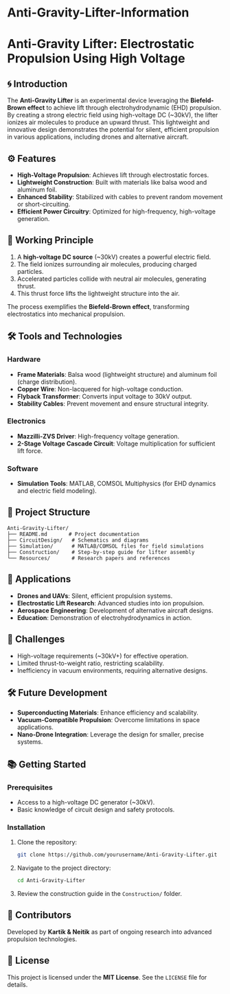 # Anti-Gravity-Lifter-Information
 


# Anti-Gravity Lifter: Electrostatic Propulsion Using High Voltage

## 🌀 Introduction

The **Anti-Gravity Lifter** is an experimental device leveraging the **Biefeld-Brown effect** to achieve lift through electrohydrodynamic (EHD) propulsion. By creating a strong electric field using high-voltage DC (~30kV), the lifter ionizes air molecules to produce an upward thrust. This lightweight and innovative design demonstrates the potential for silent, efficient propulsion in various applications, including drones and alternative aircraft.


## ⚙️ Features

- **High-Voltage Propulsion**: Achieves lift through electrostatic forces.
- **Lightweight Construction**: Built with materials like balsa wood and aluminum foil.
- **Enhanced Stability**: Stabilized with cables to prevent random movement or short-circuiting.
- **Efficient Power Circuitry**: Optimized for high-frequency, high-voltage generation.



## 🧩 Working Principle

1. A **high-voltage DC source** (~30kV) creates a powerful electric field.
2. The field ionizes surrounding air molecules, producing charged particles.
3. Accelerated particles collide with neutral air molecules, generating thrust.
4. This thrust force lifts the lightweight structure into the air.

The process exemplifies the **Biefeld-Brown effect**, transforming electrostatics into mechanical propulsion.



## 🛠️ Tools and Technologies

### Hardware
- **Frame Materials**: Balsa wood (lightweight structure) and aluminum foil (charge distribution).
- **Copper Wire**: Non-lacquered for high-voltage conduction.
- **Flyback Transformer**: Converts input voltage to 30kV output.
- **Stability Cables**: Prevent movement and ensure structural integrity.

### Electronics
- **Mazzilli-ZVS Driver**: High-frequency voltage generation.
- **2-Stage Voltage Cascade Circuit**: Voltage multiplication for sufficient lift force.

### Software
- **Simulation Tools**: MATLAB, COMSOL Multiphysics (for EHD dynamics and electric field modeling).


## 📂 Project Structure

```
Anti-Gravity-Lifter/
├── README.md       # Project documentation
├── CircuitDesign/   # Schematics and diagrams
├── Simulation/      # MATLAB/COMSOL files for field simulations
├── Construction/    # Step-by-step guide for lifter assembly
└── Resources/       # Research papers and references
```



## 🚀 Applications

- **Drones and UAVs**: Silent, efficient propulsion systems.
- **Electrostatic Lift Research**: Advanced studies into ion propulsion.
- **Aerospace Engineering**: Development of alternative aircraft designs.
- **Education**: Demonstration of electrohydrodynamics in action.

 
## 🔧 Challenges

- High-voltage requirements (~30kV+) for effective operation.
- Limited thrust-to-weight ratio, restricting scalability.
- Inefficiency in vacuum environments, requiring alternative designs.



## 🛠️ Future Development

- **Superconducting Materials**: Enhance efficiency and scalability.
- **Vacuum-Compatible Propulsion**: Overcome limitations in space applications.
- **Nano-Drone Integration**: Leverage the design for smaller, precise systems.


## 📚 Getting Started

### Prerequisites
- Access to a high-voltage DC generator (~30kV).
- Basic knowledge of circuit design and safety protocols.

### Installation
1. Clone the repository:
   ```bash
   git clone https://github.com/yourusername/Anti-Gravity-Lifter.git
   ```
2. Navigate to the project directory:
   ```bash
   cd Anti-Gravity-Lifter
   ```
3. Review the construction guide in the `Construction/` folder.



## 🙌 Contributors

Developed by **Kartik & Neitik** as part of ongoing research into advanced propulsion technologies.



## 📜 License

This project is licensed under the **MIT License**. See the `LICENSE` file for details.
